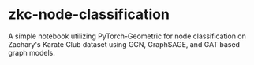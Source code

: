 # zkc-node-classification
A simple notebook utilizing PyTorch-Geometric for node classification on Zachary's Karate Club dataset using GCN, GraphSAGE, and GAT based graph models.
